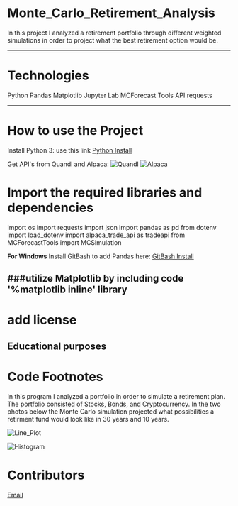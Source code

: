 # Monte_Carlo_Retirement_Analysis
In this project I analyzed a retirement portfolio through different weighted simulations in order to project what the best retirement option would be.

---
# Technologies
Python
Pandas
Matplotlib
Jupyter Lab
MCForecast Tools
API requests

---

# How to use the Project
Install Python 3: use this link  [Python Install](https://www.python.org/)

Get API's from Quandl and Alpaca:
![Quandl](https://data.nasdaq.com/tools/api)
![Alpaca](https://alpaca.markets/)

# Import the required libraries and dependencies
import os
import requests
import json
import pandas as pd
from dotenv import load_dotenv
import alpaca_trade_api as tradeapi
from MCForecastTools import MCSimulation

**For Windows**
Install GitBash to add Pandas here: [GitBash Install](https://gitforwindows.org/) 

###utilize Matplotlib by including code '%matplotlib inline' library
---
# add license
Educational purposes
---

# Code Footnotes

In this program I analyzed a portfolio in order to simulate a retirement plan. The portfolio consisted of Stocks, Bonds, and Cryptocurrency. In the two photos below the Monte Carlo simulation projected what possibilities a retirment fund would look like in 30 years and 10 years.

![Line_Plot]()

![Histogram]()


# Contributors
[Email](beccabeastly@gmail.com)

